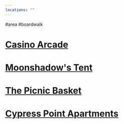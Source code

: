 ```yaml
---
locations: ""
---
```

#area #boardwalk
# [Casino Arcade](geo:36.96386664735039,-122.0200376808316)

# [Moonshadow's Tent](geo:36.96298495295261,-122.0217937231064)

# [The Picnic Basket](geo:36.96318472750872,-122.02315199381702)

# [Cypress Point Apartments](geo:36.965832324829485,-122.03300642973775)